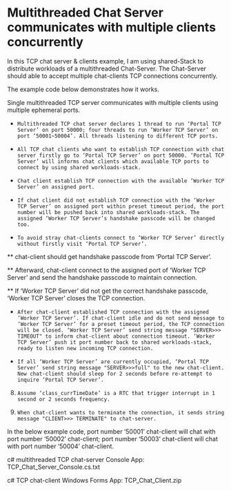 # Multithreaded Chat Server communicates with multiple clients concurrently
 In this TCP chat server & clients example, I am using shared-Stack to distribute workloads of a multithreaded Chat-Server. The Chat-Server should able to accept multiple chat-clients TCP connections concurrently.
 
 The example code below demonstrates how it works.

  Single multithreaded TCP server communicates with multiple clients using multiple ephemeral ports.

*     Multithreaded TCP chat server declares 1 thread to run ‘Portal TCP Server’ on port 50000; four threads to run ‘Worker TCP Server’ on port ‘50001~50004’. All threads listening to different TCP ports.

*     All TCP chat clients who want to establish TCP connection with chat server firstly go to ‘Portal TCP Server’ on port 50000. ‘Portal TCP Server’ will informs chat clients which available TCP ports to connect by using shared workloads-stack.

*     Chat client establish TCP connection with the available ‘Worker TCP Server’ on assigned port.

*     If chat client did not establish TCP connection with the ‘Worker TCP Server’ on assigned port within preset timeout period, the port number will be pushed back into shared workloads-stack. The assigned ‘Worker TCP Server’s handshake passcode will be changed too.

*     To avoid stray chat-clients connect to ‘Worker TCP Server’ directly without firstly visit ‘Portal TCP Server’.

**     chat-client should get handshake passcode from ‘Portal TCP Server’.

**     Afterward, chat-client connect to the assigned port of ‘Worker TCP Server’ and send the handshake passcode to maintain connection.

**      If ‘Worker TCP Server’ did not get the correct handshake passcode, ‘Worker TCP Server’ closes the TCP connection.

*     After chat-client established TCP connection with the assigned ‘Worker TCP Server’. If chat-client idle and do not send message to ‘Worker TCP Server’ for a preset timeout period, the TCP connection will be closed. ‘Worker TCP Server’ send string message "SERVER>>> TIMEOUT" to inform chat-client about connection timeout. ‘Worker TCP Server’ push it port number back to shared workloads-stack, ready to listen new incoming TCP connection.

*     If all ‘Worker TCP Server’ are currently occupied, ‘Portal TCP Server’ send string message "SERVER>>>full" to the new chat-client. New chat-client should sleep for 2 seconds before re-attempt to inquire ‘Portal TCP Server’.

8.     Assume ‘class_currTimeDate’ is a RTC that trigger interrupt in 1 second or 2 seconds frequency.

9.     When chat-client wants to terminate the connection, it sends string message "CLIENT>>> TERMINATE" to chat-server.

In the below example code, port number ‘50001’ chat-client will chat with port number ‘50002’ chat-client; port number ‘50003’ chat-client will chat with port number ‘50004’ chat-client.

 

c# multithreaded TCP chat-server Console App:  TCP_Chat_Server_Console.cs.txt

c# TCP chat-client Windows Forms App: TCP_Chat_Client.zip 
